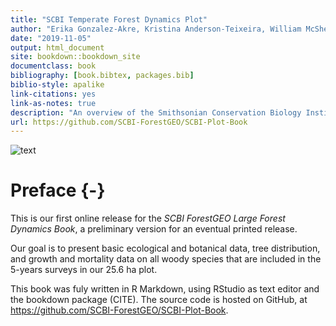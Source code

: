 ```yaml
--- 
title: "SCBI Temperate Forest Dynamics Plot"
author: "Erika Gonzalez-Akre, Kristina Anderson-Teixeira, William McShea, Alyssa Terrell, Ian McGregor, Caroline Kittle"
date: "2019-11-05"
output: html_document
site: bookdown::bookdown_site
documentclass: book
bibliography: [book.bibtex, packages.bib]
biblio-style: apalike
link-citations: yes
link-as-notes: true
description: "An overview of the Smithsonian Conservation Biology Institute's research plot."
url: https://github.com/SCBI-ForestGEO/SCBI-Plot-Book
---
```


![text](maps_figures_tables/ch_1_intro/green.jpg)

# Preface {-}
This is our first online release for the *SCBI ForestGEO Large Forest Dynamics Book*, a preliminary version for an eventual printed release. 

Our goal is to present basic ecological and botanical data, tree distribution, and growth and mortality data on all woody species that are included in the 5-years surveys in our 25.6 ha plot.


This book was fuly written in R Markdown, using RStudio as text editor and the bookdown package (CITE). The source code is hosted on GitHub, at https://github.com/SCBI-ForestGEO/SCBI-Plot-Book. 






